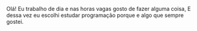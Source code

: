 Olá!
Eu trabalho de dia e nas horas vagas gosto de fazer alguma coisa, 
E dessa vez eu escolhi estudar programação porque e algo que sempre gostei.
